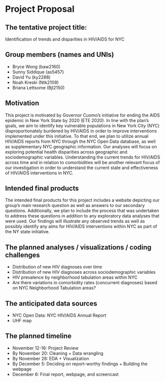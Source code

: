 Project Proposal
================

The tentative project title:
----------------------------

Identification of trends and disparities in HIV/AIDS for NYC

Group members (names and UNIs)
------------------------------

-   Bryce Wong (baw2160)
-   Sunny Siddique (as5457)
-   David Yu (ky2288)
-   Noah Kreski (Ntk2109)
-   Briana Lettsome (Bjl2150)

Motivation
----------

This project is motivated by Governor Cuomo’s initiative for ending the AIDS epidemic in New York State by 2020 (ETE 2020). In line with the plan’s goals, we aim to identify key vulnerable populations in New York City (NYC) disproportionately burdened by HIV/AIDS in order to improve interventions implemented under this initiative. To that end, we plan to utilize annual HIV/AIDS reports from NYC through the NYC Open Data database, as well as supplementary NYC geographic information. Our analyses will focus on exploring potential health disparities across geographic and sociodemographic variables. Understanding the current trends for HIV/AIDS across time and in relation to comorbidities will be another relevant focus of our investigation in order to understand the current state and effectiveness of HIV/AIDS interventions in NYC.

Intended final products
-----------------------

The intended final products for this project includes a website depicting our group’s main research question as well as answers to our secondary questions. Additionally, we plan to include the process that was undertaken to address these questions in addition to any exploratory data analyses that were used. Our findings will illustrate any observed trends as well as possibly identify any aims for HIV/AIDS interventions within NYC as part of the NY state initiative.

The planned analyses / visualizations / coding challenges
---------------------------------------------------------

-   Distribution of new HIV diagnoses over time
-   Distribution of new HIV diagnoses across sociodemographic variables
-   HIV prevalence by neighborhood tabulation areas within NYC
-   Are there variations in comorbidity rates (concurrent diagnoses) based on NYC Neighborhood Tabulation areas?

The anticipated data sources
----------------------------

-   NYC Open Data: NYC HIV/AIDS Annual Report
-   UHF map

The planned timeline
--------------------

-   November 12-16: Project Review
-   By November 20: Cleaning + Data wrangling
-   By November 28: EDA + Visualization
-   By December 5: Deciding on report-worthy findings + Building the webpage
-   December 6: Final report, webpage, and screencast
